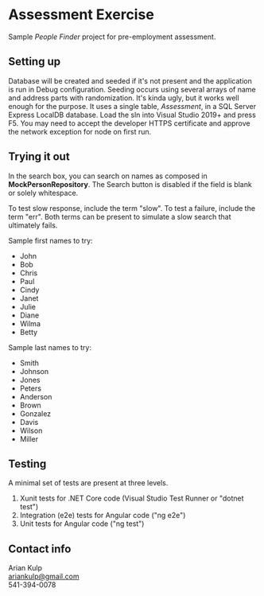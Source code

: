 ﻿# Assessment Exercise

Sample _People Finder_ project for pre-employment assessment.

## Setting up

Database will be created and seeded if it's not present and the application is run in Debug configuration.
Seeding occurs using several arrays of name and address parts with randomization.
It's kinda ugly, but it works well enough for the purpose.
It uses a single table, _Assessment_, in a SQL Server Express LocalDB database.
Load the sln into Visual Studio 2019+ and press F5.
You may need to accept the developer HTTPS certificate and approve the network exception for node on first run.

## Trying it out

In the search box, you can search on names as composed in **MockPersonRepository**.
The Search button is disabled if the field is blank or solely whitespace.

To test slow response, include the term "slow".
To test a failure, include the term "err".
Both terms can be present to simulate a slow search that ultimately fails.

Sample first names to try:

- John
- Bob
- Chris
- Paul
- Cindy
- Janet
- Julie
- Diane
- Wilma
- Betty

Sample last names to try:

- Smith
- Johnson
- Jones
- Peters
- Anderson
- Brown
- Gonzalez
- Davis
- Wilson
- Miller

## Testing
A minimal set of tests are present at three levels.

1. Xunit tests for .NET Core code (Visual Studio Test Runner or "dotnet test")
2. Integration (e2e) tests for Angular code ("ng e2e")
3. Unit tests for Angular code ("ng test")

## Contact info
Arian Kulp \
ariankulp@gmail.com \
541-394-0078
